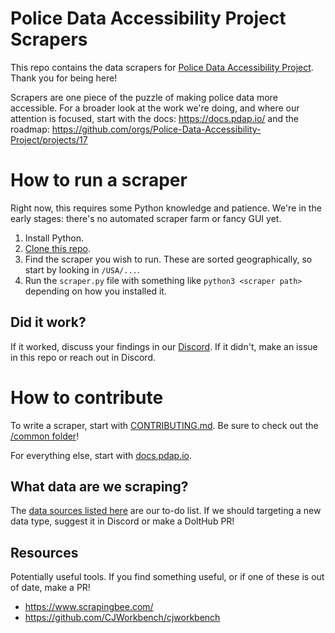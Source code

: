 # Police Data Accessibility Project Scrapers
This repo contains the data scrapers for [Police Data Accessibility Project](https://pdap.io). Thank you for being here!

Scrapers are one piece of the puzzle of making police data more accessible. For a broader look at the work we're doing, and where our attention is focused, start with the docs: https://docs.pdap.io/ and the roadmap: https://github.com/orgs/Police-Data-Accessibility-Project/projects/17

# How to run a scraper
Right now, this requires some Python knowledge and patience. We're in the early stages: there's no automated scraper farm or fancy GUI yet.

1. Install Python.
2. [Clone this repo](https://docs.github.com/en/repositories/creating-and-managing-repositories/cloning-a-repository).
3. Find the scraper you wish to run. These are sorted geographically, so start by looking in `/USA/...`.
4. Run the `scraper.py` file with something like `python3 <scraper path>` depending on how you  installed it.

## Did it work?
If it worked, discuss your findings in our [Discord](https://discord.gg/wMqex8nKZJ). If it didn't, make an issue in this repo or reach out in Discord.

# How to contribute
To write a scraper, start with [CONTRIBUTING.md](https://github.com/Police-Data-Accessibility-Project/PDAP-Scrapers/blob/main/CONTRIBUTING.md). Be sure to check out the [/common folder](https://github.com/Police-Data-Accessibility-Project/PDAP-Scrapers/tree/main/common/)!

For everything else, start with [docs.pdap.io](https://docs.pdap.io/).

## What data are we scraping?
The [data sources listed here](https://www.dolthub.com/repositories/pdap/datasets/query/master?q=SELECT+*%0AFROM+%60datasets%60%0Awhere+status_id+%3D+1%0A%0A&active=Tables) are our to-do list. If we should targeting a new data type, suggest it in Discord or make a DoltHub PR!

## Resources
Potentially useful tools. If you find something useful, or if one of these is out of date, make a PR!
- https://www.scrapingbee.com/
- https://github.com/CJWorkbench/cjworkbench
